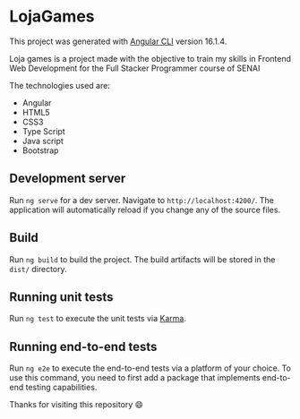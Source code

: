 # LojaGames

This project was generated with [Angular CLI](https://github.com/angular/angular-cli) version 16.1.4.

Loja games is a project made with the objective to train my skills in Frontend Web Development for the Full Stacker Programmer 
course of SENAI

The technologies used are:

* Angular
* HTML5
* CSS3
* Type Script
* Java script
* Bootstrap

## Development server

Run `ng serve` for a dev server. Navigate to `http://localhost:4200/`. The application will automatically reload if you change any of the source files.

## Build

Run `ng build` to build the project. The build artifacts will be stored in the `dist/` directory.

## Running unit tests

Run `ng test` to execute the unit tests via [Karma](https://karma-runner.github.io).

## Running end-to-end tests

Run `ng e2e` to execute the end-to-end tests via a platform of your choice. To use this command, you need to first add a package that implements end-to-end testing capabilities.

Thanks for visiting this repository 😄
